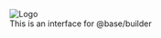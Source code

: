 <style type='text/css'>
img[alt="Logo"]{
    display:block;
    margin: 0 auto;
}
</style>
![Logo](https://d9iixa2xxa0x2.cloudfront.net/i/w_192/d5912042-ad1b-50e6-98d0-2831f8586799.png?urc=7f0da792-89a8-425f-9193-0168f5eab989)
This is an interface for @base/builder